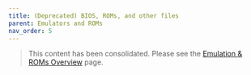 ```yaml
---
title: (Deprecated) BIOS, ROMs, and other files
parent: Emulators and ROMs
nav_order: 5
---
```


> This content has been consolidated. Please see the <a href="/steam-deck-pirates/docs/emulation-overview">Emulation & ROMs Overview</a> page.
